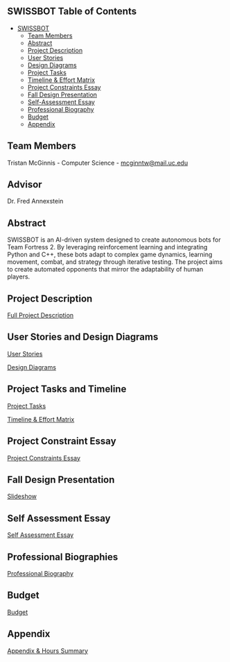 ## SWISSBOT Table of Contents

- [SWISSBOT](#swissbot-table-of-contents)
  - [Team Members](#team-members)
  - [Abstract](#abstract)
  - [Project Description](#project-description)
  - [User Stories](#user-stories-and-design-diagrams)
  - [Design Diagrams](#user-stories-and-design-diagrams)
  - [Project Tasks](#project-tasks-and-timeline)
  - [Timeline & Effort Matrix](#project-tasks-and-timeline)
  - [Project Constraints Essay](#project-constraint-essay)
  - [Fall Design Presentation](#fall-design-presentation)
  - [Self-Assessment Essay](#self-assessment-essay)
  - [Professional Biography](#professional-biographies)
  - [Budget](#budget)
  - [Appendix](#appendix)

## Team Members

Tristan McGinnis - Computer Science - [mcginntw@mail.uc.edu](mcginntw@mail.uc.edu)

## Advisor

Dr. Fred Annexstein

## Abstract

SWISSBOT is an AI-driven system designed to create autonomous bots for Team Fortress 2. By leveraging reinforcement learning and integrating Python and C++, these bots adapt to complex game dynamics, learning movement, combat, and strategy through iterative testing. The project aims to create automated opponents that mirror the adaptability of human players.

## Project Description

[Full Project Description](./Project-Description.md)

## User Stories and Design Diagrams

[User Stories](./User_stories.md)

[Design Diagrams](./Design_Diagrams/)

## Project Tasks and Timeline

[Project Tasks](./Tasklist.md)

[Timeline & Effort Matrix](./Timeline.md)

## Project Constraint Essay

[Project Constraints Essay](./Project_Constraints_Essay.pdf)

## Fall Design Presentation

[Slideshow](./Fall_Design_Presentation.pptx)

## Self Assessment Essay

[Self Assessment Essay](./capstone_assessment.pdf)

## Professional Biographies

[Professional Biography](./professionalbio.md)

## Budget

[Budget](./budget.md)

## Appendix

[Appendix & Hours Summary](./appendix.md)
